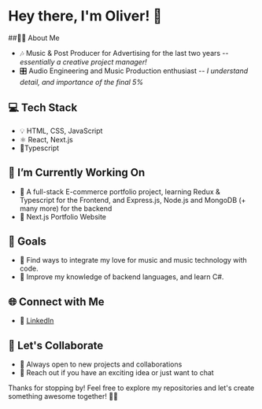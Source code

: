 # Hey there, I'm Oliver! 👋 

##👨🏻 About Me
- 🎶 Music & Post Producer for Advertising for the last two years -- _essentially a creative project manager!_
- 🎛️ Audio Engineering and Music Production enthusiast -- _I understand detail, and importance of the final 5%_

## 💻 Tech Stack
- 💡 HTML, CSS, JavaScript
- ⚛️ React, Next.js
- 📘Typescript

## 🔭 I’m Currently Working On
- 🛒 A full-stack E-commerce portfolio project, learning Redux & Typescript for the Frontend, and Express.js, Node.js and MongoDB (+ many more) for the backend
- 📝 Next.js Portfolio Website

## 🎯 Goals
- 🎵 Find ways to integrate my love for music and music technology with code.
- 👾 Improve my knowledge of backend languages, and learn C#.

## 🌐 Connect with Me
- 🔗 [LinkedIn](https://www.linkedin.com/in/oliverdukemusic/)

## 🤝 Let's Collaborate
- 👀 Always open to new projects and collaborations
- 📢 Reach out if you have an exciting idea or just want to chat

Thanks for stopping by! Feel free to explore my repositories and let's create something awesome together! 🚀✨

